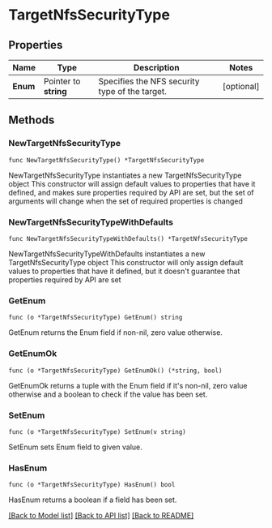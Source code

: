 # TargetNfsSecurityType

## Properties

Name | Type | Description | Notes
------------ | ------------- | ------------- | -------------
**Enum** | Pointer to **string** | Specifies the NFS security type of the target. | [optional] 

## Methods

### NewTargetNfsSecurityType

`func NewTargetNfsSecurityType() *TargetNfsSecurityType`

NewTargetNfsSecurityType instantiates a new TargetNfsSecurityType object
This constructor will assign default values to properties that have it defined,
and makes sure properties required by API are set, but the set of arguments
will change when the set of required properties is changed

### NewTargetNfsSecurityTypeWithDefaults

`func NewTargetNfsSecurityTypeWithDefaults() *TargetNfsSecurityType`

NewTargetNfsSecurityTypeWithDefaults instantiates a new TargetNfsSecurityType object
This constructor will only assign default values to properties that have it defined,
but it doesn't guarantee that properties required by API are set

### GetEnum

`func (o *TargetNfsSecurityType) GetEnum() string`

GetEnum returns the Enum field if non-nil, zero value otherwise.

### GetEnumOk

`func (o *TargetNfsSecurityType) GetEnumOk() (*string, bool)`

GetEnumOk returns a tuple with the Enum field if it's non-nil, zero value otherwise
and a boolean to check if the value has been set.

### SetEnum

`func (o *TargetNfsSecurityType) SetEnum(v string)`

SetEnum sets Enum field to given value.

### HasEnum

`func (o *TargetNfsSecurityType) HasEnum() bool`

HasEnum returns a boolean if a field has been set.


[[Back to Model list]](../README.md#documentation-for-models) [[Back to API list]](../README.md#documentation-for-api-endpoints) [[Back to README]](../README.md)


